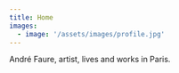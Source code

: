 ```yaml
---
title: Home
images:
  - image: '/assets/images/profile.jpg'
---
```


André Faure, artist, lives and works in Paris.